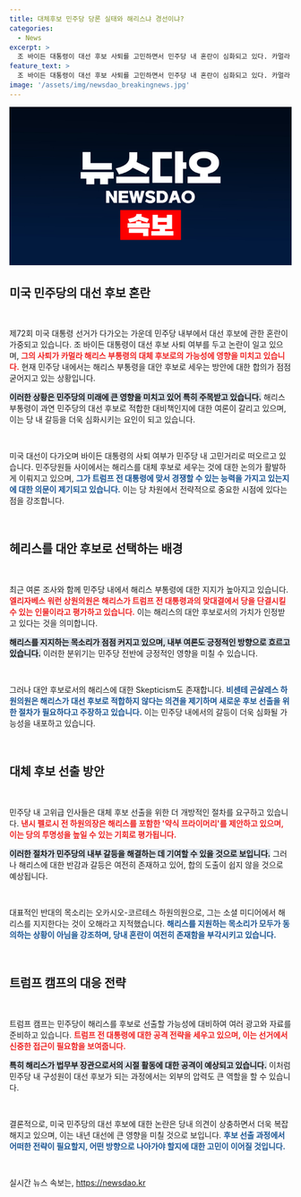 ```yaml
---
title: 대체후보 민주당 당론 실태와 해리스냐 경선이냐?
categories:
  - News
excerpt: >
  조 바이든 대통령이 대선 후보 사퇴를 고민하면서 민주당 내 혼란이 심화되고 있다. 카멀라 해리스 부통령이 대안으로 떠오르는 가운데, 그녀의 경쟁력에 대한 의문과 함께 당내 의견이 갈라지고 있다. 트럼프 캠프는 해리스에 대한 공격 준비도 착수한 상황!
feature_text: >
  조 바이든 대통령이 대선 후보 사퇴를 고민하면서 민주당 내 혼란이 심화되고 있다. 카멀라 해리스 부통령이 대안으로 떠오르는 가운데, 그녀의 경쟁력에 대한 의문과 함께 당내 의견이 갈라지고 있다. 트럼프 캠프는 해리스에 대한 공격 준비도 착수한 상황!
image: '/assets/img/newsdao_breakingnews.jpg'
---
```


<p><img src="/assets/img/newsdao_breakingnews.jpg" alt="implanttips 속보" /></p>

<h2 data-ke-size="size26">미국 민주당의 대선 후보 혼란</h2>

<p data-ke-size="size16">&nbsp;</p>

<p>제72회 미국 대통령 선거가 다가오는 가운데 민주당 내부에서 대선 후보에 관한 혼란이 가중되고 있습니다. 조 바이든 대통령이 대선 후보 사퇴 여부를 두고 논란이 일고 있으며, <b><span style="color: #ee2323;">그의 사퇴가 카멀라 해리스 부통령의 대체 후보로의 가능성에 영향을 미치고 있습니다.</span></b> 현재 민주당 내에서는 해리스 부통령을 대안 후보로 세우는 방안에 대한 합의가 점점 굳어지고 있는 상황입니다. </p>

<p><b><span style="background-color: #21538527;">이러한 상황은 민주당의 미래에 큰 영향을 미치고 있어 특히 주목받고 있습니다.</span></b> 해리스 부통령이 과연 민주당의 대선 후보로 적합한 대비책인지에 대한 여론이 갈리고 있으며, 이는 당 내 갈등을 더욱 심화시키는 요인이 되고 있습니다. </p>

<p data-ke-size="size16">&nbsp;</p>

<p>미국 대선이 다가오며 바이든 대통령의 사퇴 여부가 민주당 내 고민거리로 떠오르고 있습니다. 민주당원들 사이에서는 해리스를 대체 후보로 세우는 것에 대한 논의가 활발하게 이뤄지고 있으며, <b><span style="color: #1a5490;">그가 트럼프 전 대통령에 맞서 경쟁할 수 있는 능력을 가지고 있는지에 대한 의문이 제기되고 있습니다.</span></b> 이는 당 차원에서 전략적으로 중요한 시점에 있다는 점을 강조합니다.</p>

<p data-ke-size="size16">&nbsp;</p>

<h2 data-ke-size="size26">헤리스를 대안 후보로 선택하는 배경</h2>

<p data-ke-size="size16">&nbsp;</p>

<p>최근 여론 조사와 함께 민주당 내에서 해리스 부통령에 대한 지지가 높아지고 있습니다. <b><span style="color: #ee2323;">엘리자베스 워런 상원의원은 해리스가 트럼프 전 대통령과의 맞대결에서 당을 단결시킬 수 있는 인물이라고 평가하고 있습니다.</span></b> 이는 해리스의 대안 후보로서의 가치가 인정받고 있다는 것을 의미합니다.</p>

<p><b><span style="background-color: #21538527;">해리스를 지지하는 목소리가 점점 커지고 있으며, 내부 여론도 긍정적인 방향으로 흐르고 있습니다.</span></b> 이러한 분위기는 민주당 전반에 긍정적인 영향을 미칠 수 있습니다.</p>

<p data-ke-size="size16">&nbsp;</p>

<p>그러나 대안 후보로서의 해리스에 대한 Skepticism도 존재합니다. <b><span style="color: #1a5490;">비센테 곤살레스 하원의원은 해리스가 대선 후보로 적합하지 않다는 의견을 제기하며 새로운 후보 선출을 위한 절차가 필요하다고 주장하고 있습니다.</span></b> 이는 민주당 내에서의 갈등이 더욱 심화될 가능성을 내포하고 있습니다.</p>

<p data-ke-size="size16">&nbsp;</p>

<h2 data-ke-size="size26">대체 후보 선출 방안</h2>

<p data-ke-size="size16">&nbsp;</p>

<p>민주당 내 고위급 인사들은 대체 후보 선출을 위한 더 개방적인 절차를 요구하고 있습니다. <b><span style="color: #ee2323;">낸시 펠로시 전 하원의장은 해리스를 포함한 '약식 프라이머리'를 제안하고 있으며, 이는 당의 투명성을 높일 수 있는 기회로 평가됩니다.</span></b> </p>

<p><b><span style="background-color: #21538527;">이러한 절차가 민주당의 내부 갈등을 해결하는 데 기여할 수 있을 것으로 보입니다.</span></b> 그러나 해리스에 대한 반감과 갈등은 여전히 존재하고 있어, 합의 도출이 쉽지 않을 것으로 예상됩니다.</p>

<p data-ke-size="size16">&nbsp;</p>

<p>대표적인 반대의 목소리는 오카시오-코르테스 하원의원으로, 그는 소셜 미디어에서 해리스를 지지한다는 것이 오해라고 지적했습니다. <b><span style="color: #1a5490;">해리스를 지원하는 목소리가 모두가 동의하는 상황이 아님을 강조하며, 당내 혼란이 여전히 존재함을 부각시키고 있습니다.</span></b></p>

<p data-ke-size="size16">&nbsp;</p>

<h2 data-ke-size="size26">트럼프 캠프의 대응 전략</h2>

<p data-ke-size="size16">&nbsp;</p>

<p>트럼프 캠프는 민주당이 해리스를 후보로 선출할 가능성에 대비하여 여러 광고와 자료를 준비하고 있습니다. <b><span style="color: #ee2323;">트럼프 전 대통령에 대한 공격 전략을 세우고 있으며, 이는 선거에서 신중한 접근이 필요함을 보여줍니다.</span></b> </p>

<p><b><span style="background-color: #21538527;">특히 해리스가 법무부 장관으로서의 시절 활동에 대한 공격이 예상되고 있습니다.</span></b> 이처럼 민주당 내 구성원이 대선 후보가 되는 과정에서는 외부의 압력도 큰 역할을 할 수 있습니다.</p>

<p data-ke-size="size16">&nbsp;</p>

<p>결론적으로, 미국 민주당의 대선 후보에 대한 논란은 당내 의견이 상충하면서 더욱 복잡해지고 있으며, 이는 내년 대선에 큰 영향을 미칠 것으로 보입니다. <b><span style="color: #1a5490;">후보 선출 과정에서 어떠한 전략이 필요할지, 어떤 방향으로 나아가야 할지에 대한 고민이 이어질 것입니다.</span></b> </p>

<p data-ke-size="size16">&nbsp;</p>
실시간 뉴스 속보는, <a href="https://newsdao.kr" rel="dofollow">https://newsdao.kr</a>



